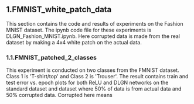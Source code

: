
## 1.FMNIST_white_patch_data

This section contains the code and results of experiments on the Fashion MNIST dataset. The ipynb code file for these experiments is DLGN_Fashion_MNIST.ipynb. Here corrupted data is made from the real dataset by making a 4x4 white patch on the actual data. 
### 1.1.FMNIST_patched_2_classes

This experiment is conducted on two classes from the FMNIST dataset. Class 1 is 'T-shirt/top' and Class 2 is 'Trouser'. The result contains train and test error vs. epoch plots for both ReLU and DLGN networks on the standard dataset and dataset where 50% of data is from actual data and 50% corrupted data. Corrupted here means 

